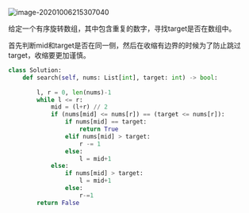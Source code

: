 ![image-20201006215307040](../../../.assert/image-20201006215307040.png)

给定一个有序旋转数组，其中包含重复的数字，寻找target是否在数组中。

首先判断mid和target是否在同一侧，然后在收缩有边界的时候为了防止跳过target，收缩要更加谨慎。

~~~python
class Solution:
    def search(self, nums: List[int], target: int) -> bool:
        
        l, r = 0, len(nums)-1
        while l <= r:
            mid = (l+r) // 2
            if (nums[mid] <= nums[r]) == (target <= nums[r]):
                if nums[mid] == target:
                    return True
                elif nums[mid] > target:
                    r -= 1
                else:
                    l = mid+1
            else:
                if nums[mid] > target:
                    l = mid+1
                else:
                    r-=1
        return False
~~~

